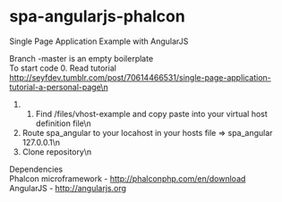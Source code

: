 spa-angularjs-phalcon
=====================

Single Page Application Example with AngularJS

Branch -master is an empty boilerplate<br />
To start code
0. Read tutorial http://seyfdev.tumblr.com/post/70614466531/single-page-application-tutorial-a-personal-page\n
1. 1. Find  /files/vhost-example and copy paste into your virtual host definition file\n
2. Route spa_angular to your locahost in your hosts file =>   spa_angular 127.0.0.1\n
3. Clone repository\n


Dependencies<br />
Phalcon microframework - http://phalconphp.com/en/download <br />
AngularJS - http://angularjs.org

